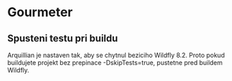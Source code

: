 Gourmeter
=========

## Spusteni testu pri buildu
Arquillian je nastaven tak, aby se chytnul beziciho Wildfly 8.2. Proto pokud buildujete projekt bez prepinace -DskipTests=true, pustetne pred buildem Wildfly.
